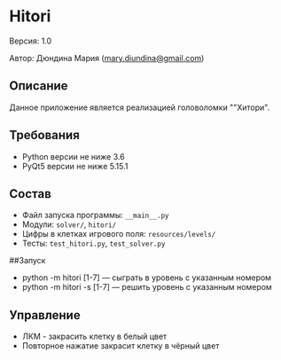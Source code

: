 # Hitori

Версия: 1.0

Автор: Дюндина Мария (mary.diundina@gmail.com)

## Описание
Данное приложение является реализацией головоломки ""Хитори".

## Требования
* Python версии не ниже 3.6
* PyQt5 версии не ниже 5.15.1

## Состав
* Файл запуска программы: `__main__.py`
* Модули: `solver/`, `hitori/`
* Цифры в клетках игрового поля: `resources/levels/`
* Тесты: `test_hitori.py`, `test_solver.py`

##Запуск
* python -m hitori [1-7] — сыграть в уровень с указанным номером
* python -m hitori -s [1-7] — решить уровень с указанным номером

## Управление
* ЛКМ - закрасить клетку в белый цвет
* Повторное нажатие закрасит клетку в чёрный цвет